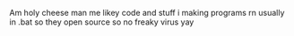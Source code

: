 Am holy cheese man
me likey code and stuff
i making programs rn
usually in .bat
so they open source
so no freaky virus
yay
